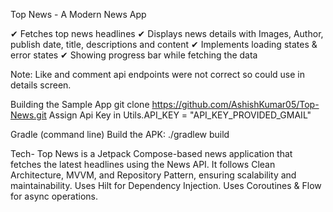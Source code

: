 Top News - A Modern News App

✔ Fetches top news headlines
✔ Displays news details with Images, Author, publish date, title, descriptions and content
✔ Implements loading states & error states
✔ Showing progress bar while fetching the data

Note: Like and comment api endpoints were not correct so could use in details screen.


Building the Sample App
git clone https://github.com/AshishKumar05/Top-News.git
Assign Api Key in Utils.API_KEY = "API_KEY_PROVIDED_GMAIL"

Gradle (command line)
Build the APK: ./gradlew build

Tech-
Top News is a Jetpack Compose-based news application that fetches the latest headlines using the News API. 
It follows Clean Architecture, MVVM, and Repository Pattern, ensuring scalability and maintainability.
Uses Hilt for Dependency Injection.
Uses Coroutines & Flow for async operations.





